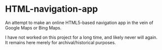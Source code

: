 # HTML-navigation-app
An attempt to make an online HTML5-based navigation app in the vein of Google Maps or Bing Maps.

I have not worked on this project for a long time, and likely never will again. It remains here merely for archival/historical purposes.
